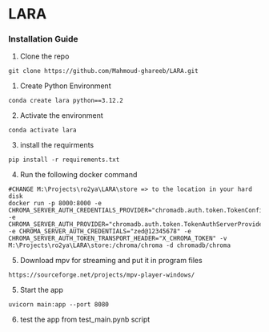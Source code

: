 # LARA

### Installation Guide

1. Clone the repo
```shell
git clone https://github.com/Mahmoud-ghareeb/LARA.git
``` 

1. Create Python Environment
```shell
conda create lara python==3.12.2
```

2. Activate the environment
```shell
conda activate lara
```

3. install the requirments
```shell
pip install -r requirements.txt
```

4. Run the following docker command

```shell
#CHANGE M:\Projects\ro2ya\LARA\store => to the location in your hard disk
docker run -p 8000:8000 -e CHROMA_SERVER_AUTH_CREDENTIALS_PROVIDER="chromadb.auth.token.TokenConfigServerAuthCredentialsProvider" -e CHROMA_SERVER_AUTH_PROVIDER="chromadb.auth.token.TokenAuthServerProvider" -e CHROMA_SERVER_AUTH_CREDENTIALS="zed@12345678" -e CHROMA_SERVER_AUTH_TOKEN_TRANSPORT_HEADER="X_CHROMA_TOKEN" -v M:\Projects\ro2ya\LARA\store:/chroma/chroma -d chromadb/chroma
```

5. Download mpv for streaming and put it in program files
```shell
https://sourceforge.net/projects/mpv-player-windows/
```

5. Start the app
```shell
uvicorn main:app --port 8080
```

6. test the app from test_main.pynb script


